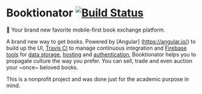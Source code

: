 # Booktionator [![Build Status](https://travis-ci.org/calvingerling/booktionator.svg?branch=master)](https://travis-ci.org/calvingerling/booktionator)

:notebook_with_decorative_cover: Your brand new favorite mobile-first book exchange platform. 

A brand new way to get books.
Powered by [Angular] (https://angular.io/) to build up the UI, [Travis CI](https://travis-ci.org/) to manage continuous integration and [Firebase tools](https://firebase.google.com/) for [data storage](https://firebase.google.com/products/database/), [hosting](https://firebase.google.com/products/hosting/) and [authentication](https://firebase.google.com/products/auth/), Booktionator helps you to propagate culture the way you prefer. You can sell, trade and even auction your ~once~ beloved books.

This is a nonprofit project and was done just for the academic purpose in mind.
